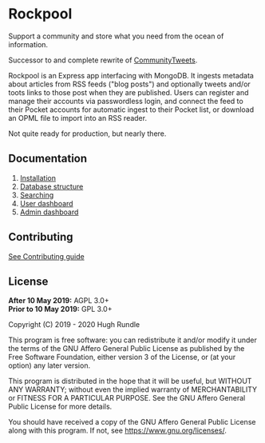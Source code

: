# Rockpool

Support a community and store what you need from the ocean of information.

Successor to and complete rewrite of [CommunityTweets](https://github.com/hughrun/CommunityTweets).

Rockpool is an Express app interfacing with MongoDB. It ingests metadata about articles from RSS feeds ("blog posts") and optionally tweets and/or toots links to those post when they are published. Users can register and manage their accounts via passwordless login, and connect the feed to their Pocket accounts for automatic ingest to their Pocket list, or download an OPML file to import into an RSS reader.

Not quite ready for production, but nearly there.

## Documentation

1. [Installation](docs/installation.md)
2. [Database structure](docs/database.md)  
3. [Searching](docs/search.md)
4. [User dashboard](docs/dashboard.md)
5. [Admin dashboard](docs/admin.md)

## Contributing

[See Contributing guide](docs/contributing.md)

## License

**After 10 May 2019:** AGPL 3.0+  
**Prior to 10 May 2019:** GPL 3.0+

Copyright (C) 2019 - 2020 Hugh Rundle

This program is free software: you can redistribute it and/or modify it under the terms of the GNU Affero General Public License as published by the Free Software Foundation, either version 3 of the License, or (at your option) any later version.

This program is distributed in the hope that it will be useful, but WITHOUT ANY WARRANTY; without even the implied warranty of MERCHANTABILITY or FITNESS FOR A PARTICULAR PURPOSE. See the GNU Affero General Public License for more details.

You should have received a copy of the GNU Affero General Public License along with this program. If not, see <https://www.gnu.org/licenses/>.
